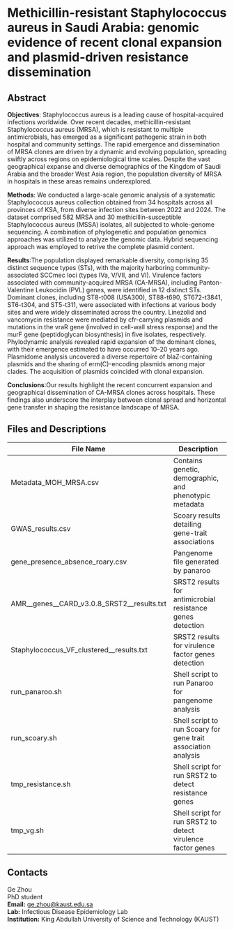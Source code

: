 # Methicillin-resistant Staphylococcus aureus in Saudi Arabia: genomic evidence of recent clonal expansion and plasmid-driven resistance dissemination

## Abstract


__Objectives__: Staphylococcus aureus is a leading cause of hospital-acquired infections worldwide. Over recent decades, methicillin-resistant Staphylococcus aureus (MRSA), which is resistant to multiple antimicrobials, has emerged as a significant pathogenic strain in both hospital and community settings. The rapid emergence and dissemination of MRSA clones are driven by a dynamic and evolving population, spreading swiftly across regions on epidemiological time scales. Despite the vast geographical expanse and diverse demographics of the Kingdom of Saudi Arabia and the broader West Asia region, the population diversity of MRSA in hospitals in these areas remains underexplored.

__Methods__: We conducted a large-scale genomic analysis of a systematic Staphylococcus aureus collection obtained from 34 hospitals across all provinces of KSA, from diverse infection sites between 2022 and 2024. The dataset comprised 582 MRSA and 30 methicillin-susceptible Staphylococcus aureus (MSSA) isolates, all subjected to whole-genome sequencing. A combination of phylogenetic and population genomics approaches was utilized to analyze the genomic data. Hybrid sequencing approach was employed to retrive the complete plasmid content.

__Results__:The population displayed remarkable diversity, comprising 35 distinct sequence types (STs), with the majority harboring community-associated SCCmec loci (types IVa, V/VII, and VI). Virulence factors associated with community-acquired MRSA (CA-MRSA), including Panton-Valentine Leukocidin (PVL) genes, were identified in 12 distinct STs. Dominant clones, including ST8-t008 (USA300), ST88-t690, ST672-t3841, ST6-t304, and ST5-t311, were associated with infections at various body sites and were widely disseminated across the country. Linezolid and vancomycin resistance were mediated by cfr-carrying plasmids and mutations in the vraR gene (involved in cell-wall stress response) and the murF gene (peptidoglycan biosynthesis) in five isolates, respectively. Phylodynamic analysis revealed rapid expansion of the dominant clones, with their emergence estimated to have occurred 10–20 years ago. Plasmidome analysis uncovered a diverse repertoire of blaZ-containing plasmids and the sharing of erm(C)-encoding plasmids among major clades. The acquisition of plasmids coincided with clonal expansion.

__Conclusions__:Our results highlight the recent concurrent expansion and geographical dissemination of CA-MRSA clones across hospitals. These findings also underscore the interplay between clonal spread and horizontal gene transfer in shaping the resistance landscape of MRSA.

## Files and Descriptions

| File Name                                  | Description                                                      |
|--------------------------------------------|------------------------------------------------------------------|
| Metadata_MOH_MRSA.csv                      | Contains genetic, demographic, and phenotypic metadata           |
| GWAS_results.csv                           | Scoary results detailing gene-trait associations                 |
| gene_presence_absence_roary.csv            | Pangenome file generated by panaroo                              |
| AMR__genes__CARD_v3.0.8_SRST2__results.txt | SRST2 results for antimicrobial resistance genes detection       |
| Staphylococcus_VF_clustered__results.txt   | SRST2 results for virulence factor genes detection               |
| run_panaroo.sh                             | Shell script to run Panaroo for pangenome analysis               |
| run_scoary.sh                              | Shell script to run Scoary for gene trait association analysis   |
| tmp_resistance.sh                          | Shell script for run SRST2 to detect resistance genes            |
| tmp_vg.sh                                  | Shell script for run SRST2 to detect virulence factor genes      |
               





## Contacts

Ge Zhou  
PhD student  
**Email:** [ge.zhou@kaust.edu.sa](mailto:ge.zhou@kaust.edu.sa)  
**Lab:** Infectious Disease Epidemiology Lab  
**Institution:** King Abdullah University of Science and Technology (KAUST)

